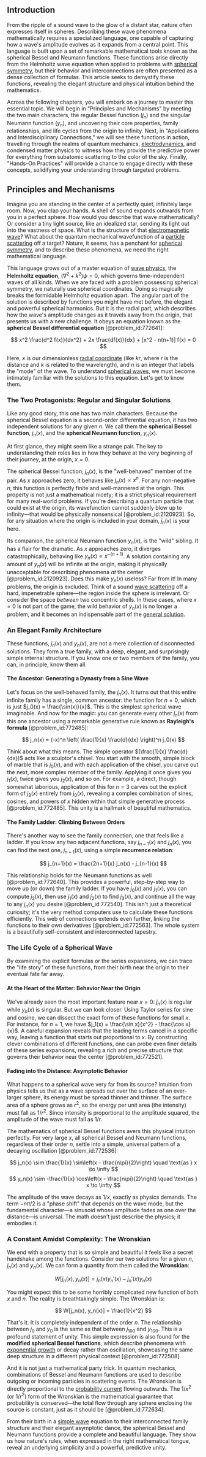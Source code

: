 ## Introduction
From the ripple of a sound wave to the glow of a distant star, nature often expresses itself in spheres. Describing these wave phenomena mathematically requires a specialized language, one capable of capturing how a wave's amplitude evolves as it expands from a central point. This language is built upon a set of remarkable mathematical tools known as the spherical Bessel and Neumann functions. These functions arise directly from the Helmholtz wave equation when applied to problems with [spherical symmetry](@article_id:272358), but their behavior and interconnections are often presented as a dense collection of formulas. This article seeks to demystify these functions, revealing the elegant structure and physical intuition behind the mathematics.

Across the following chapters, you will embark on a journey to master this essential topic. We will begin in "Principles and Mechanisms" by meeting the two main characters, the regular Bessel function ($j_n$) and the singular Neumann function ($y_n$), and uncovering their core properties, family relationships, and life cycles from the origin to infinity. Next, in "Applications and Interdisciplinary Connections," we will see these functions in action, travelling through the realms of quantum mechanics, [electrodynamics](@article_id:158265), and condensed matter physics to witness how they provide the predictive power for everything from subatomic scattering to the color of the sky. Finally, "Hands-On Practices" will provide a chance to engage directly with these concepts, solidifying your understanding through targeted problems.

## Principles and Mechanisms

Imagine you are standing in the center of a perfectly quiet, infinitely large room. Now, you clap your hands. A shell of sound expands outwards from you in a perfect sphere. How would you describe that wave mathematically? Or consider a tiny light source, like an idealized star, sending its light out into the vastness of space. What is the structure of that [electromagnetic wave](@article_id:269135)? What about the quantum mechanical wavefunction of a [particle scattering](@article_id:152447) off a target? Nature, it seems, has a penchant for [spherical symmetry](@article_id:272358), and to describe these phenomena, we need the right mathematical language.

This language grows out of a master equation of [wave physics](@article_id:196159), the **Helmholtz equation**, $(\nabla^2 + k^2)\psi = 0$, which governs time-independent waves of all kinds. When we are faced with a problem possessing spherical symmetry, we naturally use spherical coordinates. Doing so magically breaks the formidable Helmholtz equation apart. The angular part of the solution is described by functions you might have met before, the elegant and powerful spherical harmonics. But it is the radial part, which describes how the wave's amplitude changes as it travels away from the origin, that presents us with a new challenge. It obeys an equation known as the **spherical Bessel differential equation** [@problem_id:772641]:

$$ x^2 \frac{d^2 f(x)}{dx^2} + 2x \frac{df(x)}{dx} + [x^2 - n(n+1)] f(x) = 0 $$

Here, $x$ is our dimensionless [radial coordinate](@article_id:164692) (like $kr$, where $r$ is the distance and $k$ is related to the wavelength), and $n$ is an integer that labels the "mode" of the wave. To understand [spherical waves](@article_id:199977), we must become intimately familiar with the solutions to this equation. Let's get to know them.

### The Two Protagonists: Regular and Singular Solutions

Like any good story, this one has two main characters. Because the spherical Bessel equation is a second-order differential equation, it has two independent solutions for any given $n$. We call them the **spherical Bessel function**, $j_n(x)$, and the **spherical Neumann function**, $y_n(x)$.

At first glance, they might seem like a strange pair. The key to understanding their roles lies in how they behave at the very beginning of their journey, at the origin, $x=0$.

The spherical Bessel function, $j_n(x)$, is the "well-behaved" member of the pair. As $x$ approaches zero, it behaves like $j_n(x) \propto x^n$. For any non-negative $n$, this function is perfectly finite and well-mannered at the origin. This property is not just a mathematical nicety; it is a strict physical requirement for many real-world problems. If you're describing a quantum particle that could exist at the origin, its wavefunction cannot suddenly blow up to infinity—that would be physically nonsensical [@problem_id:2120923]. So, for any situation where the origin is included in your domain, $j_n(x)$ is your hero.

Its companion, the spherical Neumann function $y_n(x)$, is the "wild" sibling. It has a flair for the dramatic. As $x$ approaches zero, it diverges catastrophically, behaving like $y_n(x) \propto x^{-(n+1)}$. A solution containing any amount of $y_n(x)$ will be infinite at the origin, making it physically unacceptable for describing phenomena *at* the center [@problem_id:2120923]. Does this make $y_n(x)$ useless? Far from it! In many problems, the origin is excluded. Think of a sound [wave scattering](@article_id:201530) off a hard, impenetrable sphere—the region inside the sphere is irrelevant. Or consider the space *between* two concentric shells. In these cases, where $x=0$ is not part of the game, the wild behavior of $y_n(x)$ is no longer a problem, and it becomes an indispensable part of the [general solution](@article_id:274512).

### An Elegant Family Architecture

These functions, $j_n(x)$ and $y_n(x)$, are not a mere collection of disconnected solutions. They form a true family, with a deep, elegant, and surprisingly simple internal structure. If you know one or two members of the family, you can, in principle, know them all.

#### The Ancestor: Generating a Dynasty from a Sine Wave

Let's focus on the well-behaved family, the $j_n(x)$. It turns out that this entire infinite family has a single, common ancestor: the function for $n=0$, which is just $j_0(x) = \frac{\sin(x)}{x}$. This is the simplest spherical wave imaginable. And now for the magic: you can generate every other $j_n(x)$ from this one ancestor using a remarkable generative rule known as **Rayleigh's formula** [@problem_id:772485]:

$$ j_n(x) = (-x)^n \left( \frac{1}{x} \frac{d}{dx} \right)^n j_0(x) $$

Think about what this means. The simple operator $(\frac{1}{x} \frac{d}{dx})$ acts like a sculptor's chisel. You start with the smooth, simple block of marble that is $j_0(x)$, and with each application of the chisel, you carve out the next, more complex member of the family. Applying it once gives you $j_1(x)$, twice gives you $j_2(x)$, and so on. For example, a direct, though somewhat laborious, application of this for $n=3$ carves out the explicit form of $j_3(x)$ entirely from $j_0(x)$, revealing a complex combination of sines, cosines, and powers of $x$ hidden within that simple generative process [@problem_id:772485]. This unity is a hallmark of beautiful mathematics.

#### The Family Ladder: Climbing Between Orders

There's another way to see the family connection, one that feels like a ladder. If you know any two adjacent functions, say $j_{n-1}(x)$ and $j_n(x)$, you can find the next one, $j_{n+1}(x)$, using a simple **recurrence relation**:

$$ j_{n+1}(x) = \frac{2n+1}{x} j_n(x) - j_{n-1}(x) $$

This relationship holds for the Neumann functions as well [@problem_id:772640]. This provides a powerful, step-by-step way to move up (or down) the family ladder. If you have $j_0(x)$ and $j_1(x)$, you can compute $j_2(x)$, then use $j_1(x)$ and $j_2(x)$ to find $j_3(x)$, and continue all the way to any $j_n(x)$ you desire [@problem_id:772540]. This isn't just a theoretical curiosity; it's the very method computers use to calculate these functions efficiently. This web of connections extends even further, linking the functions to their own derivatives [@problem_id:772563]. The whole system is a beautifully self-consistent and interconnected tapestry.

### The Life Cycle of a Spherical Wave

By examining the explicit formulas or the series expansions, we can trace the "life story" of these functions, from their birth near the origin to their eventual fate far away.

#### At the Heart of the Matter: Behavior Near the Origin

We've already seen the most important feature near $x=0$: $j_n(x)$ is regular while $y_n(x)$ is singular. But we can look closer. Using Taylor series for sine and cosine, we can dissect the exact form of these functions for small $x$. For instance, for $n=1$, we have $j_1(x) = \frac{\sin x}{x^2} - \frac{\cos x}{x}$. A careful expansion reveals that the leading terms cancel in a specific way, leaving a function that starts out proportional to $x$. By constructing clever combinations of different functions, one can probe even finer details of these series expansions, revealing a rich and precise structure that governs their behavior near the center [@problem_id:772521].

#### Fading into the Distance: Asymptotic Behavior

What happens to a spherical wave very far from its source? Intuition from physics tells us that as a wave spreads out over the surface of an ever-larger sphere, its energy must be spread thinner and thinner. The surface area of a sphere grows as $r^2$, so the energy per unit area (the intensity) must fall as $1/r^2$. Since intensity is proportional to the amplitude squared, the amplitude of the wave must fall as $1/r$.

The mathematics of spherical Bessel functions avers this physical intuition perfectly. For very large $x$, all spherical Bessel and Neumann functions, regardless of their order $n$, settle into a simple, universal pattern of a decaying oscillation [@problem_id:772536]:

$$ j_n(x) \sim \frac{1}{x} \sin\left(x - \frac{n\pi}{2}\right) \quad \text{as } x \to \infty $$
$$ y_n(x) \sim -\frac{1}{x} \cos\left(x - \frac{n\pi}{2}\right) \quad \text{as } x \to \infty $$

The amplitude of the wave decays as $1/x$, exactly as physics demands. The term $-n\pi/2$ is a "phase shift" that depends on the wave mode, but the fundamental character—a sinusoid whose amplitude fades as one over the distance—is universal. The math doesn't just describe the physics; it embodies it.

### A Constant Amidst Complexity: The Wronskian

We end with a property that is so simple and beautiful it feels like a secret handshake among the functions. Consider our two solutions for a given $n$, $j_n(x)$ and $y_n(x)$. We can form a quantity from them called the **Wronskian**:

$$ W[j_n(x), y_n(x)] = j_n(x) y_n'(x) - j_n'(x) y_n(x) $$

You might expect this to be some horribly complicated new function of both $x$ and $n$. The reality is breathtakingly simple. The Wronskian is:

$$ W[j_n(x), y_n(x)] = \frac{1}{x^2} $$

That's it. It is completely independent of the order $n$. The relationship between $j_0$ and $y_0$ is the same as that between $j_{100}$ and $y_{100}$. This is a profound statement of unity. This simple expression is also found for the **modified spherical Bessel functions**, which describe phenomena with [exponential growth](@article_id:141375) or decay rather than oscillation, showcasing the same deep structure in a different physical context [@problem_id:772508].

And it is not just a mathematical party trick. In quantum mechanics, combinations of Bessel and Neumann functions are used to describe outgoing or incoming particles in scattering events. The Wronskian is directly proportional to the [probability current](@article_id:150455) flowing outwards. The $1/x^2$ (or $1/r^2$) form of the Wronskian is the mathematical guarantee that probability is conserved—the total flow through any sphere enclosing the source is constant, just as it should be [@problem_id:772634].

From their birth in a [simple wave](@article_id:183555) equation to their interconnected family structure and their elegant asymptotic dance, the spherical Bessel and Neumann functions provide a complete and beautiful language. They show us how nature's rules, when expressed in the right mathematical tongue, reveal an underlying simplicity and a powerful, predictive unity.